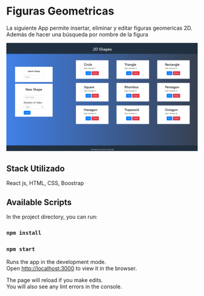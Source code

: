 # Figuras Geometricas

La siguiente App permite insertar, eliminar y editar figuras geomericas 2D. Además de hacer una búsqueda por nombre de la figura

![App](./public/images/figGeo.png)
## Stack Utilizado

React js, HTML, CSS, Boostrap

## Available Scripts

In the project directory, you can run:
### `npm install`
### `npm start`

Runs the app in the development mode.\
Open [http://localhost:3000](http://localhost:3000) to view it in the browser.

The page will reload if you make edits.\
You will also see any lint errors in the console.

